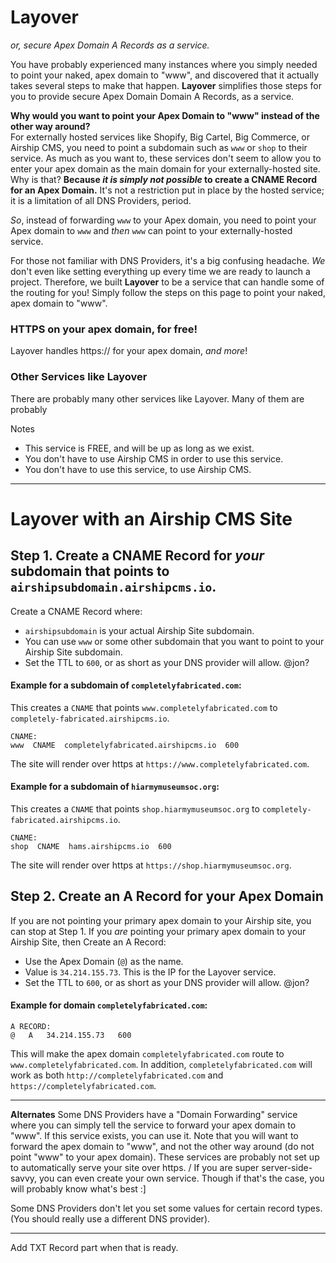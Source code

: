 # Layover
_or, secure Apex Domain A Records as a service._

You have probably experienced many instances where you simply needed to point your naked, apex domain to "www", and discovered that it actually takes several steps to make that happen. **Layover** simplifies those steps for you to provide secure Apex Domain Domain A Records, as a service.

**Why would you want to point your Apex Domain to "www" instead of the other way around?**  
For externally hosted services like Shopify, Big Cartel, Big Commerce, or Airship CMS, you need to point a subdomain such as `www` or `shop` to their service. As much as you want to, these services don't seem to allow you to enter your apex domain as the main domain for your externally-hosted site. Why is that? **Because _it is simply not possible_ to create a CNAME Record for an Apex Domain.** It's not a restriction put in place by the hosted service; it is a limitation of all DNS Providers, period. 

_So_, instead of forwarding `www` to your Apex domain, you need to point your Apex domain to `www` and _then_ `www` can point to your externally-hosted service. 

For those not familiar with DNS Providers, it's a big confusing headache. _We_ don't even like setting everything up every  time we are ready to launch a project. Therefore, we built **Layover** to be a service that can handle some of the routing for you! Simply follow the steps on this page to point your naked, apex domain to "www". 

### HTTPS on your apex domain, for free!
Layover handles https:// for your apex domain, _and more_!


### Other Services like Layover
There are probably many other services like Layover. Many of them are probably


Notes
- This service is FREE, and will be up as long as we exist.
- You don't have to use Airship CMS in order to use this service.
- You don't have to use this service, to use Airship CMS.

---

# Layover with an Airship CMS Site

## Step 1. Create a CNAME Record for _your_ subdomain that points to `airshipsubdomain.airshipcms.io`.
Create a CNAME Record where:
- `airshipsubdomain` is your actual Airship Site subdomain. 
- You can use `www` or some other subdomain that you want to point to your Airship Site subdomain. 
- Set the TTL to `600`, or as short as your DNS provider will allow. @jon?

#### Example for a subdomain of `completelyfabricated.com`:
This creates a `CNAME` that points `www.completelyfabricated.com` to `completely-fabricated.airshipcms.io`.
```
CNAME:
www  CNAME  completelyfabricated.airshipcms.io  600
```
The site will render over https at `https://www.completelyfabricated.com`.

#### Example for a subdomain of `hiarmymuseumsoc.org`:
This creates a `CNAME` that points `shop.hiarmymuseumsoc.org` to `completely-fabricated.airshipcms.io`.
```
CNAME:
shop  CNAME  hams.airshipcms.io  600
```
The site will render over https at `https://shop.hiarmymuseumsoc.org`.

## Step 2. Create an A Record for your Apex Domain
If you are not pointing your primary apex domain to your Airship site, you can stop at Step 1. If you _are_ pointing your primary apex domain to your Airship Site, then Create an A Record:
- Use the Apex Domain (`@`) as the name.
- Value is `34.214.155.73`. This is the IP for the Layover service.
- Set the TTL to `600`, or as short as your DNS provider will allow. @jon?

#### Example for domain `completelyfabricated.com`:
```
A RECORD:
@   A   34.214.155.73   600
```
This will make the apex domain `completelyfabricated.com` route to `www.completelyfabricated.com`. In addition, `completelyfabricated.com` will work as both `http://completelyfabricated.com` and `https://completelyfabricated.com`.

---

**Alternates**
Some DNS Providers have a "Domain Forwarding" service where you can simply tell the service to forward your apex domain to "www". If this service exists, you can use it. Note that you will want to forward the apex domain to "www", and not the other way around (do not point "www" to your apex domain). These services are probably not set up to automatically serve your site over https. / If you are super server-side-savvy, you can even create your own service. Though if that's the case, you will probably know what's best :]

Some DNS Providers don't let you set some values for certain record types. (You should really use a different DNS provider).

---

Add TXT Record part when that is ready.
